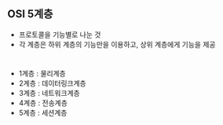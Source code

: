 ## OSI 5계층
- 프로토콜을 기능별로 나눈 것
- 각 계층은 하위 계층의 기능만을 이용하고, 상위 계층에게 기능을 제공
#
- 1계층 : 물리계층
- 2계층 : 데이터링크계층
- 3계층 : 네트워크계층
- 4계층 : 전송계층
- 5계층 : 세션계층
